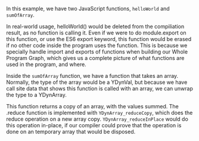 In this example, we have two JavaScript functions, `helloWorld` and `sumOfArray`.

In real-world usage, helloWorld() would be deleted from the compiliation result, as no function is calling it. Even if we were to do module.export on this function, or use the ES6 export keyword, this function would be erased if no other code inside the program uses the function. This is because we specially handle import and exports of functions when building our Whole Program Graph, which gives us a complete picture of what functions are used in the program, and where.

Inside the `sumOfArray` function, we have a function that takes an array. Normally, the type of the array would be a YDynVal, but because we have call site data that shows this function is called with an array, we can unwrap the type to a YDynArray.

This function returns a copy of an array, with the values summed. The .reduce function is implemented with `YDynArray_reduceCopy`, which does the reduce operation on a new array copy. `YDynArray_reduceInPlace` would do this operation in-place, if our compiler could prove that the operation is done on an temporary array that would be disposed.
